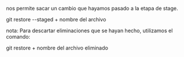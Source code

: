 nos permite sacar un cambio que hayamos pasado a la etapa de stage.

git  restore --staged + nombre del archivo  

nota: Para descartar eliminaciones que se hayan hecho, utilizamos el comando:

git restore + nombre del archivo eliminado